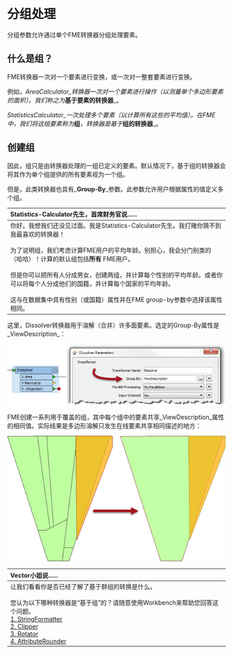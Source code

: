 # 分组处理

分组参数允许通过单个FME转换器分组处理要素。

## 什么是组？

FME转换器一次对一个要素进行变换，或一次对一整套要素进行变换。

例如，_AreaCalculator_转换器一次对一个要素进行操作（以测量单个多边形要素的面积）。我们称之为_**基于要素的转换器**_。

_StatisticsCalculator_一次处理多个要素（以计算所有这些的平均值）。在FME中，我们将这组要素称为_**组**_，转换器是基于_**组的转换器**_。

## 创建组

因此，组只是由转换器处理的一组已定义的要素。默认情况下，基于组的转换器会将其作为单个组提供的所有要素视为一个组。

但是，此类转换器也具有_**Group-By**_参数。此参数允许用户根据属性的值定义多个组。

|  Statistics-Calculator先生，首席财务官说...... |
| :--- |
|  你好。我想我们还没见过面。我是Statistics-Calculator先生。我打赌你猜不到我最喜欢的转换器！  <br><br>为了说明组，我们考虑计算FME用户的平均年龄。别担心，我会分门别类的（哈哈）！计算的默认组包括**所有** FME用户。  <br><br>但是你可以把所有人分成男女，创建两组，并计算每个性别的平均年龄。或者你可以将每个人分成他们的国籍，并计算每个国家的平均年龄。  <br><br>这与在数据集中具有性别（或国籍）属性并在FME group-by参数中选择该属性相同。 |

这里，Dissolver转换器用于溶解（合并）许多面要素。选定的Group-By属性是_ViewDescription_：

[![](../../.gitbook/assets/img2.034.groupbyparameter.png)](https://github.com/safesoftware/FMETraining/blob/Desktop-Basic-2018/DesktopBasic2Transformation/Images/Img2.034.GroupByParameter.png)

FME创建一系列用于覆盖的组，其中每个组中的要素共享_ViewDescription_属性的相同值。实际结果是多边形溶解只发生在线要素共享相同描述的地方：

[![](../../.gitbook/assets/img2.034b.groupbyresults.png)](https://github.com/safesoftware/FMETraining/blob/Desktop-Basic-2018/DesktopBasic2Transformation/Images/Img2.034b.GroupByResults.png)

|  Vector小姐说...... |
| :--- |
|  让我们看看你是否已经了解了基于群组的转换是什么。  <br><br>您认为以下哪种转换器是“基于组”的？请随意使用Workbench来帮助您回答这个问题。  <br>[1. StringFormatter](http://52.73.3.37/fmedatastreaming/Manual/QAResponse2017.fmw?chapter=2&question=4&answer=1&DestDataset_TEXTLINE=C%3A%5CFMEOutput%5CQAResponse.html) <br>[2. Clipper](http://52.73.3.37/fmedatastreaming/Manual/QAResponse2017.fmw?chapter=2&question=4&answer=2&DestDataset_TEXTLINE=C%3A%5CFMEOutput%5CQAResponse.html) <br>[3. Rotator](http://52.73.3.37/fmedatastreaming/Manual/QAResponse2017.fmw?chapter=2&question=4&answer=3&DestDataset_TEXTLINE=C%3A%5CFMEOutput%5CQAResponse.html) <br>[4. AttributeRounder](http://52.73.3.37/fmedatastreaming/Manual/QAResponse2017.fmw?chapter=2&question=4&answer=4&DestDataset_TEXTLINE=C%3A%5CFMEOutput%5CQAResponse.html) |

